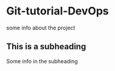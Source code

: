 # Git-tutorial-DevOps

some info about the project

## This is a subheading 

Some info in the subheading 